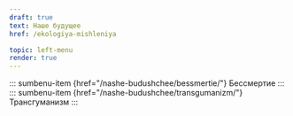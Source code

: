 ```yaml
---
draft: true
text: Наше будущее
href: /ekologiya-mishleniya

topic: left-menu
render: true
---
```

::: sumbenu-item {href="/nashe-budushchee/bessmertie/"}
Бессмертие
:::
::: sumbenu-item {href="/nashe-budushchee/transgumanizm/"}
Трансгуманизм
:::
